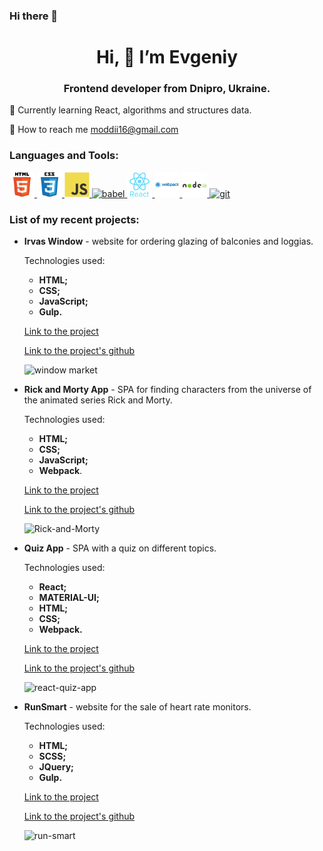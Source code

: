 ### Hi there 👋

<!--
**Yevjenii/Yevjenii** is a ✨ _special_ ✨ repository because its `README.md` (this file) appears on your GitHub profile.

Here are some ideas to get you started:

- 🔭 I’m currently working on ...
- 🌱 I’m currently learning ...
- 👯 I’m looking to collaborate on ...
- 🤔 I’m looking for help with ...
- 💬 Ask me about ...
- 📫 How to reach me: ...
- 😄 Pronouns: ...
- ⚡ Fun fact: ...
-->
<h1 align="center">Hi, 👋 I’m Evgeniy</h1>
<h3 align="center">Frontend developer from Dnipro, Ukraine.</h3>

🌱 Currently learning React, algorithms and structures data.

:email: How to reach me moddii16@gmail.com

### Languages and Tools:

<p align="left"> <a href="https://www.w3.org/html/" target="_blank"> <img src="https://raw.githubusercontent.com/devicons/devicon/master/icons/html5/html5-original-wordmark.svg" alt="html5" width="40" height="40"/> </a> <a href="https://www.w3schools.com/css/" target="_blank"> <img src="https://raw.githubusercontent.com/devicons/devicon/master/icons/css3/css3-original-wordmark.svg" alt="css3" width="40" height="40"/> </a> <a href="https://developer.mozilla.org/en-US/docs/Web/JavaScript" target="_blank"> <img src="https://raw.githubusercontent.com/devicons/devicon/master/icons/javascript/javascript-original.svg" alt="javascript" width="40" height="40"/> <a href="https://babeljs.io/" target="_blank"> <img src="https://www.vectorlogo.zone/logos/babeljs/babeljs-icon.svg" alt="babel" width="40" height="40"/> </a> </a> <a href="https://reactjs.org/" target="_blank"> <img src="https://raw.githubusercontent.com/devicons/devicon/master/icons/react/react-original-wordmark.svg" alt="react" width="40" height="40"/> </a> <a href="https://webpack.js.org" target="_blank"> <img src="https://raw.githubusercontent.com/devicons/devicon/d00d0969292a6569d45b06d3f350f463a0107b0d/icons/webpack/webpack-original-wordmark.svg" alt="webpack" width="40" height="40"/> </a> <a href="https://nodejs.org" target="_blank"> <img src="https://raw.githubusercontent.com/devicons/devicon/master/icons/nodejs/nodejs-original-wordmark.svg" alt="nodejs" width="40" height="40"/> </a> <a href="https://git-scm.com/" target="_blank"> <img src="https://www.vectorlogo.zone/logos/git-scm/git-scm-icon.svg" alt="git" width="40" height="40"/> </a>

### List of my recent projects:

- **Irvas Window** - website for ordering glazing of balconies and loggias. 

   Technologies used: 
   - **HTML;**
   - **CSS;**
   - **JavaScript;**
   - **Gulp.**
   
   [Link to the project](https://ilyachernyaevdev.github.io/WindowMarket/)
   
   [Link to the project's github](https://github.com/IlyaChernyaevDev/WindowMarket)
   
   ![window market](https://user-images.githubusercontent.com/62256669/111377951-4f706a00-86b2-11eb-8c0a-f3311c8f3aab.gif)

- **Rick and Morty App** - SPA for finding characters from the universe of the animated series Rick and Morty.

   Technologies used: 
   - **HTML;**
   - **CSS;**
   - **JavaScript;**
   - **Webpack**.
   
   [Link to the project](https://ilyachernyaevdev.github.io/RickAndMorty/)
   
   [Link to the project's github](https://github.com/IlyaChernyaevDev/RickAndMorty)
   
   ![Rick-and-Morty](https://user-images.githubusercontent.com/62256669/111241225-c0aa1180-860d-11eb-91c1-a1c54e2c5dce.gif)

- **Quiz App** - SPA with a quiz on different topics.

   Technologies used: 
   - **React;**
   - **MATERIAL-UI;**
   - **HTML;**
   - **CSS;**
   - **Webpack.**
   
   [Link to the project](https://ilyachernyaevdev.github.io/react-quiz-app/)
   
   [Link to the project's github](https://github.com/IlyaChernyaevDev/react-quiz-app)
   
   ![react-quiz-app](https://user-images.githubusercontent.com/62256669/111737729-2a861d80-8891-11eb-891c-133ec841091b.gif)

- **RunSmart** - website for the sale of heart rate monitors.

   Technologies used: 
   - **HTML;**
   - **SCSS;**
   - **JQuery;**
   - **Gulp.**
  
   [Link to the project](https://ilyachernyaevdev.github.io/RunSmart/)
   
   [Link to the project's github](https://github.com/IlyaChernyaevDev/RunSmart)
   
   ![run-smart](https://user-images.githubusercontent.com/62256669/111336951-b8da8380-8686-11eb-829c-143c1f7cb7b2.gif)
